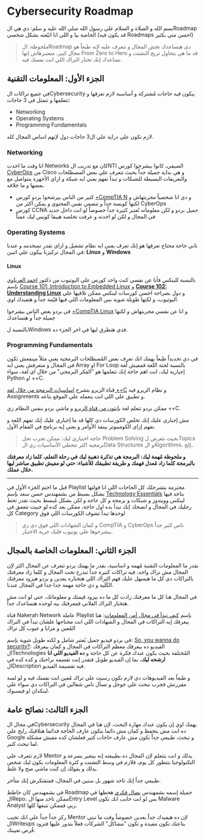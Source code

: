 # Cybersecurity Roadmap

 بسم الله و الصلاة و السلام علي رسول الله صلي الله عليه و سلم: دي هي الRoadmap الخاصة بيا و اللي انا اتبّعته بشكل شخصي (قد يكون فيه Roadmaps احسن مني بكثير)
> ملحوظة: الRoadmap دي هتساعدك تخش المجال و تتعرف عليه لإنه طبعاً هو مجال كبير، متعتبرهاش إنها From Zero to Hero قد ما هي بتحاول تزيح التشتت و تساعدك إنك تختار التراك اللي انت نفسك فيه.
>
## الجزء الأول: المعلومات التقنية

في جميع تراكات الCybersecurity بيكون فيه حاجات مُشتركة و أساسية لازم تعرفها و تتعلمها و تتمثل في 3 حاجات:

- Networking
- Operating Systems
- Programming Fundamentals

لازم تكون علي دراية علي ال3 حاجات دول لإنهم اساس المجال كله.

### Networking

انا وقت ما اخدت Networks كان مع تدريب الNTI الصيفي، كانوا بيشرحوا كورس [CyberOps](https://www.cisco.com/c/en/us/training-events/training-certifications/certifications/associate/cyberops-associate.html#~success-stories) من Cisco و هي بداية جميلة جداً بحيث تتعرف علي بعض المصطلحات والتعريفات البسيطة للشبكات و تبدأ تفهم يعني ايه شبكة و ازاي الأجهزة بتتواصل مع بعضها و ما خلافه.

- كثير من الناس بيرشحوا بردو كورس [+CompTIA N](https://www.comptia.org/certifications/network) و دي انا شخصياً مجربتهاش و لكنها كويسة جداً و تتضمن نفس المحتوي و يمكن اكثر من CyberOps
- كورس CCNA جميل بردو و لكن معلوماته تُعتبر كثيرة جداً خصوصاً لو انت داخل جديد في  المجال و لكن لو اخدته و عرفت تخلصه هيبقا كويس ليك عمتاً

### Operating Systems

تاني حاجة محتاج تعرفها هو إنك تعرف يعني ايه نظام تشغيل و ازاي تقدر تسخدمه و عندنا في المجال تركيزنا بيكون علي اثنين: **Linux** و **Windows**

#### Linux

بالنسبة للينكس فأنا عن نفسي كنت واخد كورس علي اليوتيوب من دكتور [احمد العرباوي](https://www.youtube.com/@Linux4Embedded)
بإسم [Course 101: Introduction to Embedded Linux](https://www.youtube.com/watch?v=1_I-3Oi-y5g&list=PLWXRxAK4bUzcpkyP9PsKmtXzVDHVOOGsi&pp=iAQB) و **[Course 102: Understanding Linux](https://www.youtube.com/watch?v=E37vUKRpQwA&list=PLWXRxAK4bUzc9gq-W2xWDe9zEaDcowLfs&pp=iAQB)** و دول بصراحة احسن كورسات لينكس ممكن تلاقيها علي اليوتيوب، و لكنها طويلة شوية بس المعلومات اللي فيها قيّمة جداً و هتفيدك اوي.

في بردو بعض الناس بيقترحوا [+CompTIA Linux](https://www.comptia.org/certifications/linux) و انا عن نفسي مجربتهاش و لكنها جميلة جداً و هتساعدك

بالنسبة لWindows فدي هتطرق ليها في اخر الجزء ده.

### Programming Fundamentals

في دي تحديداً طبعاً يهمك انك تعرف بعض المُصطلحات البرمجية يعني مثلاً مينفعش تكون في المجال و متعرفش يعني ايه Array او For Loop
بالنسبة لحتة اللغة فمفيش لُغة إجبارية ليك، انت اهم حاجة إنك تتعلمها هو "الفكر البرمجي" من خلال اي لغة، سواء Python او ++C.

قناة الزيرو بتشرح [اساسيات البرمجة من خلال لغة ++C](https://www.youtube.com/watch?v=XDuWyYxksXU&list=PLDoPjvoNmBAwy-rS6WKudwVeb_x63EzgS&pp=iAQB) و نظام الزيرو فيه Assignments و تطبيق علي اللي انت بتعمله علي الموقع بتاعه.

ممكن بردو تتعلم لغة [بايثون من قناة الزيرو](https://www.youtube.com/watch?v=mvZHDpCHphk&list=PLDoPjvoNmBAyE_gei5d18qkfIe-Z8mocs&pp=iAQB) و ماشي بردو بنفس النظام زي ++C.

مش إجباري عليك إنك تخلص الكورسات دي كلها قد ما إجباري عليك إنك تفهم اللغة و تفهم إزاي الكومبيوتر بينفذ الأوامر و يعني إيه برنامج في المقام الأول.

>حاجة اختياري ليك: ممكن تجرب تحل Problem Solving بحيث تتعرض لTopics برمجية اكثر تتخطي الأساسيات زي الData Structures و الAlgorithms، إلخ..

**و ملحوظة مُهمة ليك: البرمجة هي تذكرة ذهبية ليك في رحلة التعلم، كلما زاد معرفتك بالبرمجة كلما زاد مُعدل فهمك و طريقة تطبيقك للأشياء: حتي لو مفيش تطبيق مباشر ليها خلال عملك.**

---

قبل ما اختم الجزء الأول في Playlist محترمة بتشرحلك كل الحاجات اللي انا قولتها بشكل بسيط من بشمهندس حسن سعد بإسم [Technology Essentials](https://www.youtube.com/playlist?list=PLtr9ezc61PUbA2l3MiE4YbrgITJN84N-C) بتاخد فيها لينكس وويندوز و شبكات و برمجة و كل حاجة و لكن بشكل مُبسط بحيث تقدر تحط رجليك في المجال و انصحك إنك تبدأ بده اول حاجة، ممكن بعد كده لو حبيت تتعمق في كل Category لوحدها تبدأ تشوف الكورسات اللي فوق
> و كمان الشهادات اللي فوق دي زي CompTIA و CyberOps ناس كثير جداً بيشرحوها علي يوتيوب فليك حرية الاختيار.

## الجزء الثاني: المعلومات الخاصة بالمجال

بقدر ما المعلومات التقنية مُهمة و اساسية، بقدر ما يهمك بردو تتعرف عن المجال اكثر لإن المجال مش تراك واحد، فيه تراكات كثيرة جداً تندرج تحت المجال و كلما زاد معرفتك بالتراكات دي كل ما هيسهل عليك فهم التراك اللي هتختاره بعدين و بردو هيزود معرفتك الكُلية و دي حاجة مهمة جدا جدا في المجال عندنا.

في المجال هنا كل ما معرفتك زادت كل ما ده بيزود قيمتك و معلوماتك، حتي لو انت مش هتختار التراك الفلاني فمعرفتك بيه لوحده هتساعدك جداً.

قناة Nakerah Network عاملة Playlist بإسم [كيف تبدأ في مجال أمن المعلومات](https://www.youtube.com/watch?v=GS9GX8jY64o&list=PL_yseowcuqYI9cE8Qonbr0SGN1XQFEEPg&pp=iAQB): هنا بيعرفك إيه التراكات في المجال و الشهادات اللي انت محتاجها علشان تبدأ في التراك المُعين و مزايا و عيوب كل تراك

في بردو فيديو جميل يُعتبر شامل و لكنه طويل شوية بإسم: [So, you wanna do security?](https://www.youtube.com/watch?v=i8rizLc4hc0&t=53s&pp=ygUac28sIHlvdSB3YW5uYSBkbyBzZWN1cml0eT8%3D): الفيديو ده بيعرفك معظم التراكات في المجال و كمان بيعرفك الTechnologies المُختلفة بحيث يكون عندك فكرة عن كل حاجة و **ده الفيديو اللي انا ارشحه ليك**، بما إن الفيديو طويل فتقدر إنت تقسمه براحتك و كده كده في الDescription فيه تقسيمة الفيديو.

و طبعاً بعد الفيديوهات دي لازم تكون رسيت علي تراك مُعين انت نفسك فيه و لو لسة مقررتش فجرب تبحث علي جوجل و تسأل ناس شغالين في التراكات دي سواء علي لينكدان او فيسبوك.

## الجزء الثالث: نصائح عامة

في مجال الCybersecurity يهمك اوي إن يكون عندك مهارة البحث، لإن هنا في المجال ده انت مش بتحفظ و كمان مش دائما بتكون عارف الحاجة فدائما هتلاقيك رايح علي Google و تبحث، طبيعي جداً تكون مش عارف حاجات كثير فعلشان كده مفيش مشكلة لما تبحث كثير.

لازم تتعرف علي Mentor يدلك و انت بتتعلم لإن المجال ده بطبيعته إنه بيتغير بسرعة و التكنولوجيا بتتطور كل يوم، فلازم في وسط التشتت و كثرة المعلومات يكون ليك شخص يدلك و يقولك إن كنت ماشي صح ولا غلط.

طبيعي جداً إنك تاخد شهور بل سنين في المجال، فمتفتكرش إنك متأخر.

في بشمهندس كان حاطط Roadmap جميلة إسمه بشمهندس [نضال فكري](https://twitter.com/Nidal4real)
هحطها في الRepo، ممكن تاخد منها الEntry Level بس لو انت حابب انك تكون Malware Analyst زيي فممكن تتبعها كلها.

ركز جداً جداً علي انك تجيب Mentor لإن ده هيفيدك جداً بعدين خصوصاً وقت ما تبني الWriteups بتاعتك تكون مفيدة و تكون "مشاكل" الشركات فعلاً بتدور عليها فتزود فُرص تعيينك.
